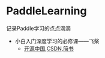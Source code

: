 # PaddleLearning
记录Paddle学习的点点滴滴

* 小白入门深度学习的必修课——飞桨
    * [开源中国](https://my.oschina.net/u/4524051),[CSDN](https://blog.csdn.net/LuckilyHaveYou/article/details/105912589),[简书](https://www.jianshu.com/p/07eb22ec488b)
